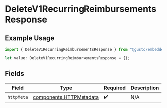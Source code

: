 # DeleteV1RecurringReimbursementsResponse

## Example Usage

```typescript
import { DeleteV1RecurringReimbursementsResponse } from "@gusto/embedded-api/models/operations/deletev1recurringreimbursements.js";

let value: DeleteV1RecurringReimbursementsResponse = {};
```

## Fields

| Field                                                              | Type                                                               | Required                                                           | Description                                                        |
| ------------------------------------------------------------------ | ------------------------------------------------------------------ | ------------------------------------------------------------------ | ------------------------------------------------------------------ |
| `httpMeta`                                                         | [components.HTTPMetadata](../../models/components/httpmetadata.md) | :heavy_check_mark:                                                 | N/A                                                                |